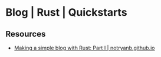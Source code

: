# Blog | Rust | Quickstarts

## Resources
- [Making a simple blog with Rust: Part I | notryanb.github.io](https://notryanb.github.io/rust-blog-series-1.html)
